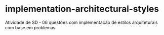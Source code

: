 # implementation-architectural-styles
Atividade de SD - 06 questões com implementação de estilos arquiteturais com base em problemas
